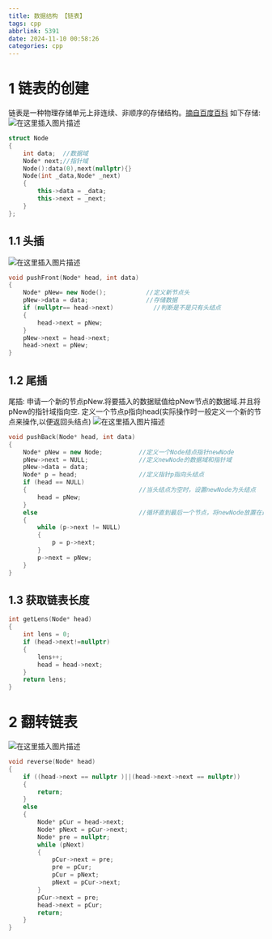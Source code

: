 ```yaml
---
title: 数据结构 【链表】
tags: cpp
abbrlink: 5391
date: 2024-11-10 00:58:26
categories: cpp
---
```


# 1 链表的创建
链表是一种物理存储单元上非连续、非顺序的存储结构。[摘自百度百科](https://baike.baidu.com/item/%E9%93%BE%E8%A1%A8/9794473?fr=aladdin)
如下存储:
![在这里插入图片描述](https://i-blog.csdnimg.cn/blog_migrate/f48f0f5139f85857d9312f68547090a9.png#pic_center)

```cpp
struct Node
{
	int data;  //数据域
	Node* next;//指针域
	Node():data(0),next(nullptr){}
	Node(int _data,Node* _next)
	{
		this->data = _data;
		this->next = _next;
	}
};
```
## 1.1 头插
![在这里插入图片描述](https://i-blog.csdnimg.cn/blog_migrate/632c55adc58345acff9828e9156eccf8.png#pic_center)

```cpp
void pushFront(Node* head, int data)
{
	Node* pNew= new Node();           //定义新节点头
	pNew->data = data;                //存储数据
	if (nullptr== head->next)			//判断是不是只有头结点
	{
		head->next = pNew;                 
	}
	pNew->next = head->next;
	head->next = pNew;
}
```
## 1.2 尾插
尾插:
申请一个新的节点pNew.将要插入的数据赋值给pNew节点的数据域.并且将pNew的指针域指向空.
定义一个节点p指向head(实际操作时一般定义一个新的节点来操作,以便返回头结点)
![在这里插入图片描述](https://i-blog.csdnimg.cn/blog_migrate/32562b09f6b08b564462edc635094d76.png#pic_center)

```cpp
void pushBack(Node* head, int data)
{
	Node* pNew = new Node;          //定义一个Node结点指针newNode
	pNew->next = NULL;              //定义newNode的数据域和指针域
	pNew->data = data;
	Node* p = head;                 //定义指针p指向头结点
	if (head == NULL)
	{                               //当头结点为空时，设置newNode为头结点
		head = pNew;
	}
	else                            //循环直到最后一个节点，将newNode放置在最后
	{
		while (p->next != NULL)
		{
			p = p->next;
		}
		p->next = pNew;
	}
}
```
## 1.3 获取链表长度
```cpp
int getLens(Node* head)
{
	int lens = 0;
	if (head->next!=nullptr)
	{
		lens++;
		head = head->next;
	}
	return lens;
}
```
# 2 翻转链表
![在这里插入图片描述](https://i-blog.csdnimg.cn/blog_migrate/8c9f8af8dce4ffb2b62ca9986fba3e80.png#pic_center)

```cpp
void reverse(Node* head)
{
	if ((head->next == nullptr )||(head->next->next == nullptr))
	{
		return;
	}
	else
	{
		Node* pCur = head->next;
		Node* pNext = pCur->next;
		Node* pre = nullptr;
		while (pNext)
		{
			pCur->next = pre;
			pre = pCur;
			pCur = pNext;
			pNext = pCur->next;
		}
		pCur->next = pre;
		head->next = pCur;
		return;
	}
}
```
